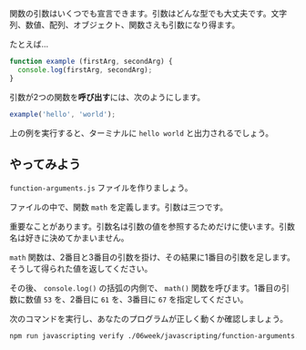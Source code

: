関数の引数はいくつでも宣言できます。引数はどんな型でも大丈夫です。文字列、数値、配列、オブジェクト、関数さえも引数になり得ます。

たとえば...


```js
function example (firstArg, secondArg) {
  console.log(firstArg, secondArg);
}
```

引数が2つの関数を**呼び出す**には、次のようにします。

```js
example('hello', 'world');
```

上の例を実行すると、ターミナルに `hello world` と出力されるでしょう。

## やってみよう

`function-arguments.js` ファイルを作りましょう。

ファイルの中で、関数 `math` を定義します。引数は三つです。

重要なことがあります。引数名は引数の値を参照するためだけに使います。引数名は好きに決めてかまいません。

`math` 関数は、2番目と3番目の引数を掛け、その結果に1番目の引数を足します。そうして得られた値を返してください。

その後、 `console.log()` の括弧の内側で、 `math()` 関数を呼びます。1番目の引数に数値 `53` を、2番目に `61` を、3番目に `67` を指定してください。

次のコマンドを実行し、あなたのプログラムが正しく動くか確認しましょう。

```bash
npm run javascripting verify ./06week/javascripting/function-arguments.js
```
